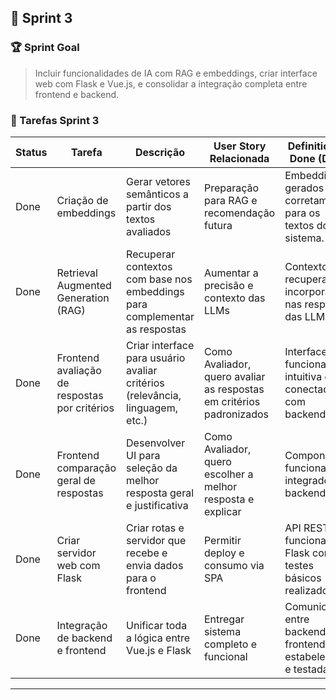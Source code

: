 ## 🏁 Sprint 3

### 🏆 Sprint Goal

> Incluir funcionalidades de IA com RAG e embeddings, criar interface web com Flask e Vue.js, e consolidar a integração completa entre frontend e backend.

### 📂 Tarefas Sprint 3

| Status | Tarefa                                        | Descrição                                                                    | User Story Relacionada                                               | Definition of Done (DoD)                                      |
| ------ | --------------------------------------------- | ---------------------------------------------------------------------------- | -------------------------------------------------------------------- | ------------------------------------------------------------- |
| Done  | Criação de embeddings                         | Gerar vetores semânticos a partir dos textos avaliados                       | Preparação para RAG e recomendação futura                            | Embeddings gerados corretamente para os textos do sistema.    |
| Done  | Retrieval Augmented Generation (RAG)          | Recuperar contextos com base nos embeddings para complementar as respostas   | Aumentar a precisão e contexto das LLMs                              | Contexto recuperado é incorporado nas respostas das LLMs.     |
| Done  | Frontend avaliação de respostas por critérios | Criar interface para usuário avaliar critérios (relevância, linguagem, etc.) | Como Avaliador, quero avaliar as respostas em critérios padronizados | Interface funcional, intuitiva e conectada com backend.       |
| Done  | Frontend comparação geral de respostas        | Desenvolver UI para seleção da melhor resposta geral e justificativa         | Como Avaliador, quero escolher a melhor resposta e explicar          | Componentes funcionais integrados ao backend.                 |
| Done  | Criar servidor web com Flask                  | Criar rotas e servidor que recebe e envia dados para o frontend              | Permitir deploy e consumo via SPA                                    | API RESTful funcional em Flask com testes básicos realizados. |
| Done  | Integração de backend e frontend              | Unificar toda a lógica entre Vue.js e Flask                                  | Entregar sistema completo e funcional                                | Comunicação entre backend e frontend estabelecida e testada.  |

---



